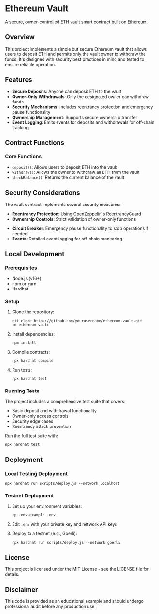 # Ethereum Vault

A secure, owner-controlled ETH vault smart contract built on Ethereum.

## Overview

This project implements a simple but secure Ethereum vault that allows users to deposit ETH and permits only the vault owner to withdraw the funds. It's designed with security best practices in mind and tested to ensure reliable operation.

## Features

- **Secure Deposits**: Anyone can deposit ETH to the vault
- **Owner-Only Withdrawals**: Only the designated owner can withdraw funds
- **Security Mechanisms**: Includes reentrancy protection and emergency pause functionality
- **Ownership Management**: Supports secure ownership transfer
- **Event Logging**: Emits events for deposits and withdrawals for off-chain tracking

## Contract Functions

### Core Functions

- `deposit()`: Allows users to deposit ETH into the vault
- `withdraw()`: Allows the owner to withdraw all ETH from the vault
- `checkBalance()`: Returns the current balance of the vault

<!-- ### Administrative Functions

- `transferOwnership(address newOwner)`: Transfers vault ownership to a new address
- `pause()`: Pauses the contract, preventing new deposits
- `unpause()`: Unpauses the contract, allowing deposits again -->

## Security Considerations

The vault contract implements several security measures:

- **Reentrancy Protection**: Using OpenZeppelin's ReentrancyGuard
- **Ownership Controls**: Strict validation of owner-only functions
<!-- - **Input Validation**: Checking for zero values and invalid addresses -->
- **Circuit Breaker**: Emergency pause functionality to stop operations if needed
- **Events**: Detailed event logging for off-chain monitoring

## Local Development

### Prerequisites

- Node.js (v16+)
- npm or yarn
- Hardhat

### Setup

1. Clone the repository:
   ```
   git clone https://github.com/yourusername/ethereum-vault.git
   cd ethereum-vault
   ```

2. Install dependencies:
   ```
   npm install
   ```

3. Compile contracts:
   ```
   npx hardhat compile
   ```

4. Run tests:
   ```
   npx hardhat test
   ```

### Running Tests

The project includes a comprehensive test suite that covers:

- Basic deposit and withdrawal functionality
- Owner-only access controls
- Security edge cases
- Reentrancy attack prevention

Run the full test suite with:

```
npx hardhat test
```

## Deployment

### Local Testing Deployment

```
npx hardhat run scripts/deploy.js --network localhost
```

### Testnet Deployment

1. Set up your environment variables:
   ```
   cp .env.example .env
   ```

2. Edit `.env` with your private key and network API keys

3. Deploy to a testnet (e.g., Goerli):
   ```
   npx hardhat run scripts/deploy.js --network goerli
   ```

## License

This project is licensed under the MIT License - see the LICENSE file for details.

## Disclaimer

This code is provided as an educational example and should undergo professional audit before any production use.